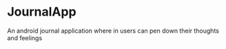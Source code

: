 # JournalApp
An android journal application where in users can pen down their thoughts and feelings
